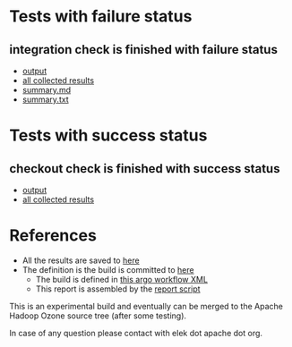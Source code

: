 # Tests with failure status

## integration check is finished with failure status

   * [output](https://raw.githubusercontent.com/elek/ozone-ci-03/master/pr/pr-hdds-2522-7nfb7/integration/output.log)
   * [all collected results](https://github.com/elek/ozone-ci-03/tree/master/pr/pr-hdds-2522-7nfb7/integration)
   * [summary.md](https://github.com/elek/ozone-ci-03/tree/master/pr/pr-hdds-2522-7nfb7/integration/summary.md)
   * [summary.txt](https://github.com/elek/ozone-ci-03/tree/master/pr/pr-hdds-2522-7nfb7/integration/summary.txt)



# Tests with success status

## checkout check is finished with success status

   * [output](https://raw.githubusercontent.com/elek/ozone-ci-03/master/pr/pr-hdds-2522-7nfb7/checkout/output.log)
   * [all collected results](https://github.com/elek/ozone-ci-03/tree/master/pr/pr-hdds-2522-7nfb7/checkout)




# References

 * All the results are saved to [here](https://github.com/elek/ozone-ci-03/tree/master/pr/pr-hdds-2522-7nfb7/)
 * The definition is the build is committed to [here](https://github.com/elek/argo-ozone)
    * The build is defined in [this argo workflow XML](https://github.com/elek/argo-ozone/blob/master/ozone-build.yaml)
    * This report is assembled by the [report script](https://github.com/elek/argo-ozone/blob/master/scripts/report.sh)

This is an experimental build and eventually can be merged to the Apache Hadoop Ozone source tree (after some testing).

In case of any question please contact with elek dot apache dot org.
